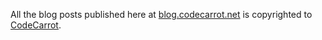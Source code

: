 All the blog posts published here at [blog.codecarrot.net](http://blog.codecarrot.net/) is copyrighted to [CodeCarrot](http://codecarrot.net/).
